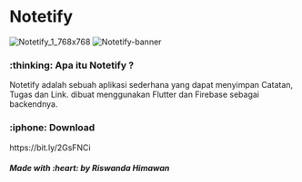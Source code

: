 # Notetify
![Notetify_1_768x768](https://user-images.githubusercontent.com/35683696/95124037-10da9900-077d-11eb-9e41-d7d9ca8fb954.png)
![Notetify-banner](https://user-images.githubusercontent.com/35683696/95246590-e6511480-083e-11eb-8a6c-c2b128c242d3.jpg)


<h3> :thinking: Apa itu Notetify ? </h3>

<p> Notetify adalah sebuah aplikasi sederhana yang dapat menyimpan Catatan, Tugas dan Link. 
dibuat menggunakan Flutter dan Firebase sebagai backendnya.</p>
  
<h3> :iphone: Download </h3>
<p> https://bit.ly/2GsFNCi</p>

<h5> Made with :heart: by Riswanda Himawan </h3>

